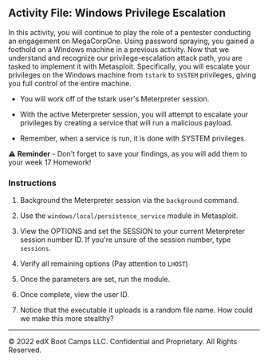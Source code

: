 ## Activity File: Windows Privilege Escalation

In this activity, you will continue to play the role of a pentester conducting an engagement on MegaCorpOne. Using password spraying, you gained a foothold on a Windows machine in a previous activity. Now that we understand and recognize our privilege-escalation attack path, you are tasked to implement it with Metasploit. Specifically, you will escalate your privileges on the Windows machine from `tstark` to `SYSTEM` privileges, giving you full control of the entire machine.

- You will work off of the tstark user's Meterpreter session. 

- With the active Meterpreter session, you will attempt to escalate your privileges by creating a service that will run a malicious payload. 

- Remember, when a service is run, it is done with SYSTEM privileges. 

⚠️ **Reminder** - Don't forget to save your findings, as you will add them to your week 17 Homework!


### Instructions

1. Background the Meterpreter session via the `background` command.

2. Use the `windows/local/persistence_service` module in Metasploit. 

3. View the OPTIONS and set the SESSION to your current Meterpreter session number ID. If you're unsure of the session number, type `sessions`.

4. Verify all remaining options (Pay attention to `LHOST`)

4. Once the parameters are set, run the module.

5. Once complete, view the user ID.
	
6. Notice that the executable it uploads is a random file name. How could we make this more stealthy?

---
© 2022 edX Boot Camps LLC. Confidential and Proprietary. All Rights Reserved.



